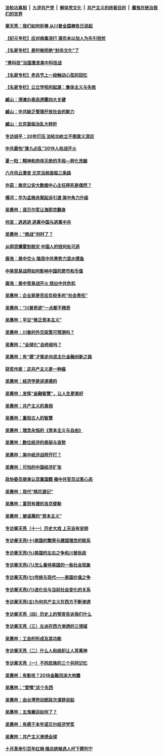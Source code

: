 ####  [法轮功真相](../../../../basic/blob/master/README.md?t=06300202) &nbsp;|&nbsp; [九评共产党](../../../../9ping.md/blob/master/README.md?t=06300202) &nbsp;|&nbsp; [解体党文化](../../../../jtdwh.md/blob/master/README.md?t=06300202)  &nbsp;|&nbsp; [共产主义的终极目的](../../../../gczydzjmd.md/blob/master/README.md?t=06300202) &nbsp;|&nbsp; [魔鬼在统治我们的世界](../../../../mgztzwmdsj.md/blob/master/README.md?t=06300202) 

#### [章天亮：我们如何祈祷 从川普全国祷告日说起](../pages/nsc423/n11944627.md?t=06300202) 

#### [【纪元专栏】应对病毒流行 渥京未以加人为先引担忧](../pages/nsc423/n11875714.md?t=06300202) 

#### [【名家专栏】是时候拒绝“封杀文化”了](../pages/nsc423/n11814093.md?t=06300202) 

#### [“黑科技”治国激发美中科技战](../pages/nsc423/n11638056.md?t=06300202) 

#### [【名家专栏】老兵节上一段触动心弦的回忆](../pages/nsc423/n11646016.md?t=06300202) 

#### [【名家专栏】公立学校的起源：集体主义与失败](../pages/nsc423/n11601833.md?t=06300202) 

#### [臧山：港澳办表态透露四大关键](../pages/nsc423/n11421628.md?t=06300202) 

#### [臧山：中共缺乏管理开放社会的能力](../pages/nsc423/n11407457.md?t=06300202) 

#### [臧山：北京面临治乱大转折](../pages/nsc423/n11406895.md?t=06300202) 

#### [专访胡平：20年打压 法轮功屹立不倒意义深远](../pages/nsc423/n11398800.md?t=06300202) 

#### [中共最怕“逢九必乱”2019人权战开火](../pages/nsc423/n11385248.md?t=06300202) 

#### [夏一阳：精神和肉体灭绝的手段—转化洗脑](../pages/nsc423/n11368250.md?t=06300202) 

#### [六月风云激变 北京当局面临三条路](../pages/nsc423/n11313668.md?t=06300202) 

#### [许茹：南京公安大数据中心主任猝死是偶然？](../pages/nsc423/n11064744.md?t=06300202) 

#### [横河：华为孟晚舟案起诉引渡 美中角力升级](../pages/nsc423/n11027230.md?t=06300202) 

#### [吴惠林：诺贝尔奖让海耶克翻身](../pages/nsc423/n10890049.md?t=06300202) 

#### [何坚：逃逃逃 逃离中国与逃离中共](../pages/nsc423/n10592891.md?t=06300202) 

#### [吴惠林：“商战”何时了？](../pages/nsc423/n10573558.md?t=06300202) 

#### [从网贷爆雷到股灾 中国人的钱何处可逃](../pages/nsc423/n10572800.md?t=06300202) 

#### [唐浩：美中交火 隐现中共黑势力混水摸鱼](../pages/nsc423/n10544040.md?t=06300202) 

#### [中美贸易战将如何影响中国的房市和币值](../pages/nsc423/n10543697.md?t=06300202) 

#### [唐浩：美中贸易战开火 烧出中共危机](../pages/nsc423/n10540126.md?t=06300202) 

#### [吴惠林：企业家是否应负较多的“社会责任”](../pages/nsc423/n10535022.md?t=06300202) 

#### [吴惠林：“川普奇迹”一点都不稀奇](../pages/nsc423/n10512808.md?t=06300202) 

#### [吴惠林：平议“修正资本主义”](../pages/nsc423/n10495724.md?t=06300202) 

#### [吴惠林：川普的外交政策可预测吗？](../pages/nsc423/n10462387.md?t=06300202) 

#### [吴惠林：“全球化”会终结吗？](../pages/nsc423/n10452838.md?t=06300202) 

#### [吴惠林：有“德”才能走向民主化金融创新之路](../pages/nsc423/n10432292.md?t=06300202) 

#### [获奖作家：这共产主义是一种癌](../pages/nsc423/n10431541.md?t=06300202) 

#### [吴惠林：经济学是讲道德的](../pages/nsc423/n10398014.md?t=06300202) 

#### [吴惠林：发挥“金融智慧”，让人生更美好](../pages/nsc423/n10375019.md?t=06300202) 

#### [吴惠林：共产主义的真相](../pages/nsc423/n10351394.md?t=06300202) 

#### [吴惠林：重拾古人的智慧](../pages/nsc423/n10337691.md?t=06300202) 

#### [吴惠林：理念永恒的《资本主义与自由》](../pages/nsc423/n10316274.md?t=06300202) 

#### [吴惠林：数位经济的美丽与哀愁](../pages/nsc423/n10292946.md?t=06300202) 

#### [吴惠林：美中经济战将开打？](../pages/nsc423/n10258825.md?t=06300202) 

#### [吴惠林：可怕的中国经济扩张](../pages/nsc423/n10219147.md?t=06300202) 

#### [政协委员提承认双重国籍 揭中共官员过客心态](../pages/nsc423/n10208809.md?t=06300202) 

#### [吴惠林：现代“桃花源记”](../pages/nsc423/n10185234.md?t=06300202) 

#### [吴惠林：富而有德的洛克斐勒](../pages/nsc423/n10142264.md?t=06300202) 

#### [吴惠林：被诬蔑的“资本主义”](../pages/nsc423/n10124816.md?t=06300202) 

#### [专访章天亮（十一）历史大戏 上天自有安排](../pages/nsc423/n10094905.md?t=06300202) 

#### [专访章天亮(十)美国的繁荣与建国理念的联系](../pages/nsc423/n10094899.md?t=06300202) 

#### [专访章天亮(九)美国的左右之争和川普执政](../pages/nsc423/n10094889.md?t=06300202) 

#### [专访章天亮(八)怎么看待美国的一些社会现象](../pages/nsc423/n10094857.md?t=06300202) 

#### [专访章天亮(七)传统与现代——美国价值之争](../pages/nsc423/n10093140.md?t=06300202) 

#### [专访章天亮(六)进化论与当前社会变化的关系](../pages/nsc423/n10092036.md?t=06300202) 

#### [专访章天亮(五)为何共产主义在西方不断渗透](../pages/nsc423/n10083620.md?t=06300202) 

#### [专访章天亮（四）历史上的预言告诉我们什么](../pages/nsc423/n10083606.md?t=06300202) 

#### [专访章天亮（三）左派在西方渗透的三领域](../pages/nsc423/n10081115.md?t=06300202) 

#### [吴惠林：工会的形成及其功能](../pages/nsc423/n10080633.md?t=06300202) 

#### [专访章天亮（二）什么人和组织让人背离神](../pages/nsc423/n10076637.md?t=06300202) 

#### [专访章天亮（一）不同民族的三个共同记忆](../pages/nsc423/n10074188.md?t=06300202) 

#### [吴惠林：有影呒？2018金融泡沫大地震](../pages/nsc423/n10040534.md?t=06300202) 

#### [吴惠林：“爱情”这个东西](../pages/nsc423/n10019423.md?t=06300202) 

#### [吴惠林：由台湾劳动部政次请辞说起](../pages/nsc423/n9979679.md?t=06300202) 

#### [吴惠林：五鬼搬运如何了？](../pages/nsc423/n9925338.md?t=06300202) 

#### [吴惠林：有感于本年诺贝尔经济学奖](../pages/nsc423/n9871883.md?t=06300202) 

#### [吴惠林：共产主义渗透全球](../pages/nsc423/n9812748.md?t=06300202) 

#### [十月革命引百年红祸 俄总统候选人吁下葬列宁](../pages/nsc423/n9810182.md?t=06300202) 

